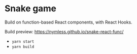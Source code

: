 # Snake game

Build on function-based React components, with React Hooks.

Build preview: <https://nymless.github.io/snake-react-func/>

* `yarn start`
* `yarn build`
